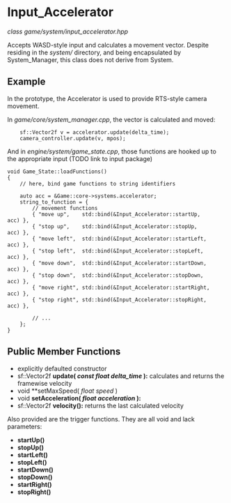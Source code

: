 # Input_Accelerator
*class*
*game/system/input_accelerator.hpp*

Accepts WASD-style input and calculates a movement vector. Despite residing in the *system/* directory, and being encapsulated by System_Manager, this class does not derive from System.

## Example
In the prototype, the Accelerator is used to provide RTS-style camera movement.

In *game/core/system_manager.cpp*, the vector is calculated and moved:
```
	sf::Vector2f v = accelerator.update(delta_time);
	camera_controller.update(v, mpos);
```

And in *engine/system/game_state.cpp*, those functions are hooked up to the appropriate input (TODO link to input package)
```
void Game_State::loadFunctions()
{
    // here, bind game functions to string identifiers

    auto acc = &Game::core->systems.accelerator;
    string_to_function = {
        // movement functions
        { "move up",    std::bind(&Input_Accelerator::startUp,      acc) },
        { "stop up",    std::bind(&Input_Accelerator::stopUp,       acc) },
        { "move left",  std::bind(&Input_Accelerator::startLeft,    acc) },
        { "stop left",  std::bind(&Input_Accelerator::stopLeft,     acc) },
        { "move down",  std::bind(&Input_Accelerator::startDown,    acc) },
        { "stop down",  std::bind(&Input_Accelerator::stopDown,     acc) },
        { "move right", std::bind(&Input_Accelerator::startRight,   acc) },
        { "stop right", std::bind(&Input_Accelerator::stopRight,    acc) },

        // ...
    };
}
```

## Public Member Functions
- explicitly defaulted constructor
- sf::Vector2f **update( *const float delta_time* ):** calculates and returns the framewise velocity
- void **setMaxSpeed( *float speed* )
- void **setAcceleration( *float acceleration* ):**
- sf::Vector2f **velocity():** returns the last calculated velocity

Also provided are the trigger functions. They are all void and lack parameters:
- **startUp()**
- **stopUp()**
- **startLeft()**
- **stopLeft()**
- **startDown()**
- **stopDown()**
- **startRight()**
- **stopRight()**